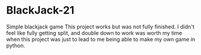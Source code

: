 # BlackJack-21
Simple blackjack game
This project works but was not fully finished. I didn't feel like fully getting split, and double down to work was worth my time when this project was just to lead to me being able to make my own game in python. 
